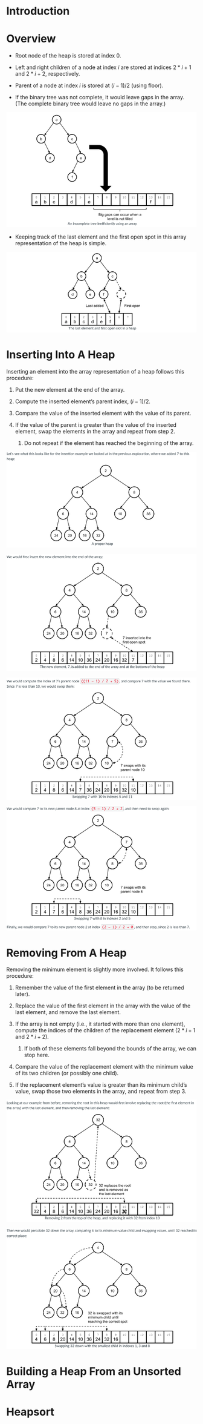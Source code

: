 # Introduction

# Overview

- Root node of the heap is stored at index 0.

- Left and right children of a node at index $i$ are stored at indices $2 * i + 1$ and $2 * i + 2$, respectively.

- Parent of a node at index $i$ is stored at $(i − 1) / 2$ (using floor). 

- If the binary tree was not complete, it would leave gaps in the array. (The complete binary tree would leave no gaps in the array.)

![](incomplete_tree.png)

- Keeping track of the last element and the first open spot in this array representation of the heap is simple. 

![](keeping_track.png)

# Inserting Into A Heap

Inserting an element into the array representation of a heap follows this procedure: 

1. Put the new element at the end of the array.

2. Compute the inserted element’s parent index, $(i − 1) / 2$. 

3. Compare the value of the inserted element with the value of its parent.

4. If the value of the parent is greater than the value of the inserted element, swap the elements in the array and repeat from step 2. 

    1. Do not repeat if the element has reached the beginning of the array.

![](insert_1.png)

![](insert_2.png)

![](insert_3.png)

![](insert_4.png)


# Removing From A Heap

Removing the minimum element is slightly more involved. It follows this procedure:

1. Remember the value of the first element in the array (to be returned later).

2. Replace the value of the first element in the array with the value of the last element, and remove the last element.

3. If the array is not empty (i.e., it started with more than one element), compute the indices of the children of the replacement element ($2 * i + 1$ and $2 * i + 2$). 

    1. If both of these elements fall beyond the bounds of the array, we can stop here.

4. Compare the value of the replacement element with the minimum value of its two children (or possibly one child).

5. If the replacement element’s value is greater than its minimum child’s value, swap those two elements in the array, and repeat from step 3.

![](remove_1.png)

![](remove_2.png)


# Building a Heap From an Unsorted Array

# Heapsort